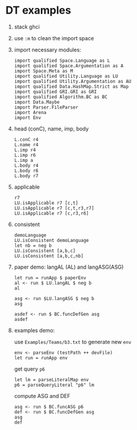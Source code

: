 # DT examples
1. stack ghci
1. use `:m` to clean the import space
1. import necessary modules:
    ```
    import qualified Space.Language as L
    import qualified Space.Argumentation as A
    import Space.Meta as M
    import qualified Utility.Language as LU
    import qualified Utility.Argumentation as AU
    import qualified Data.HashMap.Strict as Map
    import qualified GRI.GRI as GRI
    import qualified Algorithm.BC as BC
    import Data.Maybe
    import Parser.FileParser
    import Arena
    import Env
    ```
1. head (conC), name, imp, body 
    ```
    L.conC r4
    L.name r4
    L.imp r4
    L.imp r6
    L.imp a 
    L.body r4
    L.body r6
    L.body r7
    ```
1. applicable 
    ```
    r7
    LU.isApplicable r7 [c,t]
    LU.isApplicable r7 [c,t,r3,r7]
    LU.isApplicable r7 [c,r3,r6]
    ```
1. consistent
    ```
    demoLanguage
    LU.isConsistent demoLanguage
    let nb = neg b
    LU.isConsistent [a,b,c]
    LU.isConsistent [a,b,c,nb]
    ```
1. paper demo: langAL (AL) and langASG(ASG)
    ```
    let run = runApp $ paperEnv
    al <- run $ LU.langAL $ neg b
    al
    ```
    ```
    asg <- run $LU.langASG $ neg b
    asg
    ```
    ```
    asdef <- run $ BC.funcDefGen asg
    asdef
    ```
1. examples demo: 

    use `Examples/Teams/b3.txt` to generate new `env`
    ```
    env <- parseEnv (testPath ++ devFile)
    let run = runApp env
    ```
    get query `p6`
    ```
    let lm = parseLiteralMap env
    p6 = parseQueryLiteral "p6" lm 
    ```

    compute ASG and DEF
    ```
    asg <- run $ BC.funcASG p6
    def <- run $ BC.funcDefGen asg
    asg
    def
    ```
